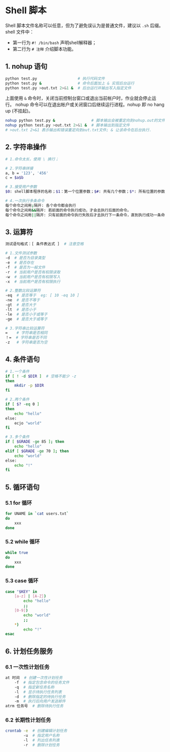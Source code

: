 # Shell 脚本

Shell 脚本文件名称可以任意，但为了避免误认为是普通文件，建议以 `.sh` 后缀。shell 文件中：
- 第一行为 `#! /bin/bash` 声明shell解释器；
- 第二行为 `# 注释` 介绍脚本功能。

## 1. nohup 语句
```bash
python test.py                  # 执行代码文件
python test.py &                # 命令后面加上 & 实现后台运行
python test.py >out.txt 2>&1 &  # 后台运行并输出写入指定文件
```

上面使用 `&` 命令时，关闭当前控制台窗口或退出当前帐户时，作业就会停止运行。
nohup 命令可以在退出帐户或关闭窗口后继续运行进程。nohup 即 no hang up (不挂起)。

```bash
nohup python test.py &                # 脚本输出会被重定向到nohup.out的文件中
nohup python test.py >out.txt 2>&1 &  # 脚本输出到指定文件
# >out.txt 2>&1 表示输出和错误重定向到out.txt文件; & 让该命令在后台执行.
```

## 2. 字符串操作
```bash
# 1.命令太长，使用 \ 换行；

# 2.字符串拼接 
a, b = '123', '456'
c = $a$b

# 3.接受用户参数
$0: shell脚本程序的名称；$1：第一个位置参数；$#: 共有几个参数；$*: 所有位置的参数

# 4.一次执行多条命令
每个命令之间用;隔开: 各个命令都会执行
每个命令之间用&&隔开: 若前面的命令执行成功，才会去执行后面的命令。
每个命令之间用||隔开: 只有前面的命令执行失败后才去执行下一条命令，直到执行成功一条命令为止。
```

## 3. 运算符
```bash
测试语句格式：[ 条件表达式 ]  # 注意空格

# 1.文件测试参数
-d  # 是否为目录类型
-e  # 是否存在
-f  # 是否为一般文件
-r  # 当前用户是否有权限读取
-w  # 当前用户是否有权限写入
-x  # 当前用户是否有权限执行

# 2.整数比较运算符
-eq  # 是否等于  eg: [ 10 -eq 10 ]
-ne  # 是否不等于
-gt  # 是否大于
-lt  # 是否小于
-le  # 是否小于或等于
-ge  # 是否大于或等于

# 3.字符串比较运算符
=    # 字符串是否相同
！=  # 字符串是否不同
-z   # 字符串是否为空
```

## 4. 条件语句
```bash
# 1.一个条件
if [ ! -d $DIR ]  # 空格不能少 -z
then
    mkdir -p $DIR
fi

# 2.两个条件
if [ $? -eq 0 ]
then
    echo "hello"
else:
    ecjo "world"
fi

# 3.多个条件
if [ $GRADE -ge 85 ]; then
    echo "hello"
elif [ $GRADE -ge 70 ]; then
    echo "world"
else:
    echo "!"
fi
```

## 5. 循环语句
### 5.1 for 循环
```bash
for UNAME in `cat users.txt`
do
    xxx
done
```

### 5.2 while 循环
```bash
while true
do
    xxx
done
```

### 5.3 case 循环
```bash
case "$KEY" in
    [a-z] | [A-Z])
        echo "hello"
        ;;
    [0-9])
        echo "world"
        ;;
    *)
        echo "!"
esac
````

## 6. 计划任务服务

### 6.1 一次性计划任务
```bash
at 时间  # 创建一次性计划任务
    -f  # 指定包含命令的任务文件
    -q  # 指定新任务名称
    -l  # 显示待执行任务列表
    -d  # 删除指定的待执行任务
    -m  # 执行后向用户发送邮件
atrm 任务号  # 删除待执行任务
```

### 6.2 长期性计划任务
```bash
crontab -e  # 创建编辑计划任务
        -u  # 指定用户名称
        -l  # 列出任务列表
        -r  # 删除计划任务
```
